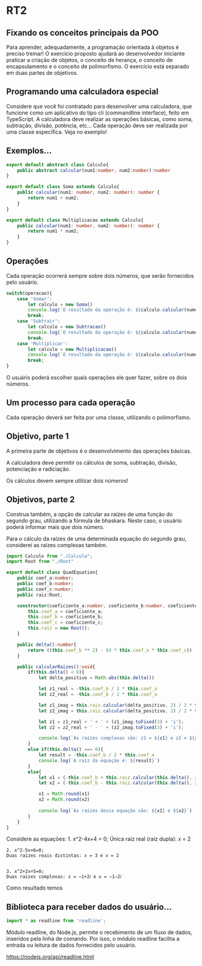 # RT2

## Fixando os conceitos principais da POO


Para aprender, adequadamente, a programação orientada à objetos
é preciso treinar!
O exercício proposto ajudará ao desenvolvedor iniciante praticar a
criação de objetos, o conceito de herança, o conceito de
encapsulamento e o conceito de polimorfismo.
O exercício está separado em duas partes de objetivos.



## Programando uma calculadora especial
Considere que você foi contratado para desenvolver uma
calculadora, que funcione como um aplicativo do tipo cli (commandline interface), feito em TypeScript.
A calculadora deve realizar as operações básicas, como soma,
subtração, divisão, potência, etc...
Cada operação deve ser realizada por uma classe específica. Veja no exemplo!


## Exemplos...

```typescript
export default abstract class Calculo{
    public abstract calcular(num1:number, num2:number):number
}
```


```typescript
export default class Soma extends Calculo{
    public calcular(num1: number, num2: number): number {
        return num1 + num2;
    }
}
```

```typescript
export default class Multiplicacao extends Calculo{
    public calcular(num1: number, num2: number): number {
        return num1 * num2;
    }
}
```

## Operações

Cada operação ocorrerá sempre sobre dois números, que serão fornecidos pelo usuário.

```typescript
switch(operacao){
    case 'Somar':
        let calculo = new Soma()
        console.log(`O resultado da operação é: ${calculo.calcular(numero1, numero2)}\n`)
        break;
    case 'Subtrair':
        let calculo = new Subtracao()
        console.log(`O resultado da operação é: ${calculo.calcular(numero1, numero2)}\n`)
        break;
    case 'Multiplicar':
        let calculo = new Multiplicacao()
        console.log(`O resultado da operação é: ${calculo.calcular(numero1, numero2)}\n`)
        break;
}
```

O usuário poderá escolher quais operações ele quer fazer, sobre os dois números.

## Um processo para cada operação

Cada operação deverá ser feita por uma classe, utilizando o polimorfismo.


## Objetivo, parte 1

A primeira parte de objetivos é o desenvolvimento das operações básicas.

A calculadora deve permitir os cálculos de soma, subtração, divisão, potenciação e radiciação.

Os cálculos devem sempre utilizar dois números!

## Objetivos, parte 2

Construa também, a opção de calcular as raízes de uma função do segundo grau, utilizando a fórmula de bhaskara. Neste caso, o
usuário poderá informar mais que dois número.

Para o cálculo da raízes de uma determinada equação do segundo grau, considerei as raízes complexas também.

```typescript
import Calculo from "./Calculo";
import Root from "./Root"

export default class QuadEquation{
    public coef_a:number;
    public coef_b:number;
    public coef_c:number;
    public raiz:Root;

    constructor(coeficiente_a:number, coeficiente_b:number, coeficiente_c:number){
        this.coef_a = coeficiente_a;
        this.coef_b = coeficiente_b;
        this.coef_c = coeficiente_c;
        this.raiz = new Root();
    }

    public delta():number{
        return ((this.coef_b ** 2) - (4 * this.coef_a * this.coef_c))
    }

    public calcularRaizes():void{
        if(this.delta() < 0){
            let delta_positivo = Math.abs(this.delta())

            let z1_real = -this.coef_b / 2 * this.coef_a
            let z2_real = -this.coef_b / 2 * this.coef_a

            let z1_imag = this.raiz.calcular(delta_positivo, 2) / 2 * this.coef_a
            let z2_imag = this.raiz.calcular(delta_positivo, 2) / 2 * this.coef_a

            let z1 = z1_real + ' + ' + (z1_imag.toFixed(3) + 'i');
            let z2 = z2_real + ' - ' + (z2_imag.toFixed(3) + 'i');

            console.log(`As raízes complexas são: z1 = ${z1} e z2 = ${z2}`)
        }
        else if(this.delta() === 0){
            let result = -this.coef_b / 2 * this.coef_a
            console.log(`A raíz da equação é: ${result}`)
        }
        else{
            let x1 = (-this.coef_b + this.raiz.calcular(this.delta(), 2)) / 2 * this.coef_a
            let x2 = (-this.coef_b - this.raiz.calcular(this.delta(), 2)) / 2 * this.coef_a

            x1 = Math.round(x1)
            x2 = Math.round(x2)
        
            console.log(`As raízes dessa equação são: ${x1} e ${x2}`)
        }
    }
}
```
Considere as equações: 
    1. x^2-4x+4 = 0;
    Única raiz real (raiz dupla): 𝑥 = 2

    2. x^2-5x+6=0;
    Duas raízes reais distintas: 𝑥 = 3 e 𝑥 = 2


    3. x^2+2x+5=0;
    Duas raízes complexas: 𝑥 = −1+2𝑖 e 𝑥 = −1−2𝑖


Como resultado temos

## Biblioteca para receber dados do usuário...

```typescript
import * as readline from 'readline';
```


Módulo readline, do Node.js, permite o recebimento de um fluxo de dados, inseridos pela linha de comando. Por isso, o módulo readline
facilita a entrada ou leitura de dados fornecidos pelo usuário. <br>


https://nodejs.org/api/readline.html
